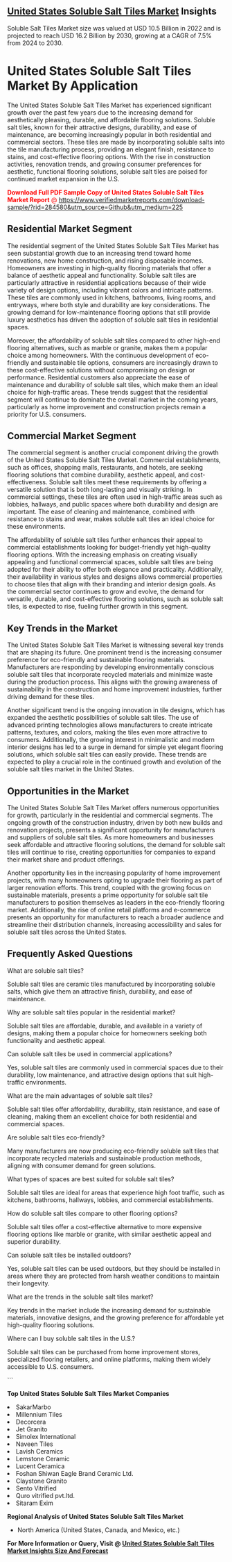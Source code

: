 <h2><a href="https://www.verifiedmarketreports.com/download-sample/?rid=284580&amp;utm_source=Github&amp;utm_medium=225" target="_blank">United States Soluble Salt Tiles Market</a> Insights</h2><p>Soluble Salt Tiles Market size was valued at USD 10.5 Billion in 2022 and is projected to reach USD 16.2 Billion by 2030, growing at a CAGR of 7.5% from 2024 to 2030.</p><p> <h1>United States Soluble Salt Tiles Market By Application</h1> <p>The United States Soluble Salt Tiles Market has experienced significant growth over the past few years due to the increasing demand for aesthetically pleasing, durable, and affordable flooring solutions. Soluble salt tiles, known for their attractive designs, durability, and ease of maintenance, are becoming increasingly popular in both residential and commercial sectors. These tiles are made by incorporating soluble salts into the tile manufacturing process, providing an elegant finish, resistance to stains, and cost-effective flooring options. With the rise in construction activities, renovation trends, and growing consumer preferences for aesthetic, functional flooring solutions, soluble salt tiles are poised for continued market expansion in the U.S.</p> <p><p><span class=""><span style="color: #ff0000;"><strong>Download Full PDF Sample Copy of United States Soluble Salt Tiles Market Report</strong> @ </span><a href="https://www.verifiedmarketreports.com/download-sample/?rid=284580&amp;utm_source=Github&amp;utm_medium=225" target="_blank">https://www.verifiedmarketreports.com/download-sample/?rid=284580&amp;utm_source=Github&amp;utm_medium=225</a></span></p></p> <h2>Residential Market Segment</h2> <p>The residential segment of the United States Soluble Salt Tiles Market has seen substantial growth due to an increasing trend toward home renovations, new home construction, and rising disposable incomes. Homeowners are investing in high-quality flooring materials that offer a balance of aesthetic appeal and functionality. Soluble salt tiles are particularly attractive in residential applications because of their wide variety of design options, including vibrant colors and intricate patterns. These tiles are commonly used in kitchens, bathrooms, living rooms, and entryways, where both style and durability are key considerations. The growing demand for low-maintenance flooring options that still provide luxury aesthetics has driven the adoption of soluble salt tiles in residential spaces. <p>Moreover, the affordability of soluble salt tiles compared to other high-end flooring alternatives, such as marble or granite, makes them a popular choice among homeowners. With the continuous development of eco-friendly and sustainable tile options, consumers are increasingly drawn to these cost-effective solutions without compromising on design or performance. Residential customers also appreciate the ease of maintenance and durability of soluble salt tiles, which make them an ideal choice for high-traffic areas. These trends suggest that the residential segment will continue to dominate the overall market in the coming years, particularly as home improvement and construction projects remain a priority for U.S. consumers.</p> <h2>Commercial Market Segment</h2> <p>The commercial segment is another crucial component driving the growth of the United States Soluble Salt Tiles Market. Commercial establishments, such as offices, shopping malls, restaurants, and hotels, are seeking flooring solutions that combine durability, aesthetic appeal, and cost-effectiveness. Soluble salt tiles meet these requirements by offering a versatile solution that is both long-lasting and visually striking. In commercial settings, these tiles are often used in high-traffic areas such as lobbies, hallways, and public spaces where both durability and design are important. The ease of cleaning and maintenance, combined with resistance to stains and wear, makes soluble salt tiles an ideal choice for these environments. <p>The affordability of soluble salt tiles further enhances their appeal to commercial establishments looking for budget-friendly yet high-quality flooring options. With the increasing emphasis on creating visually appealing and functional commercial spaces, soluble salt tiles are being adopted for their ability to offer both elegance and practicality. Additionally, their availability in various styles and designs allows commercial properties to choose tiles that align with their branding and interior design goals. As the commercial sector continues to grow and evolve, the demand for versatile, durable, and cost-effective flooring solutions, such as soluble salt tiles, is expected to rise, fueling further growth in this segment.</p> <h2>Key Trends in the Market</h2> <p>The United States Soluble Salt Tiles Market is witnessing several key trends that are shaping its future. One prominent trend is the increasing consumer preference for eco-friendly and sustainable flooring materials. Manufacturers are responding by developing environmentally conscious soluble salt tiles that incorporate recycled materials and minimize waste during the production process. This aligns with the growing awareness of sustainability in the construction and home improvement industries, further driving demand for these tiles.</p> <p>Another significant trend is the ongoing innovation in tile designs, which has expanded the aesthetic possibilities of soluble salt tiles. The use of advanced printing technologies allows manufacturers to create intricate patterns, textures, and colors, making the tiles even more attractive to consumers. Additionally, the growing interest in minimalistic and modern interior designs has led to a surge in demand for simple yet elegant flooring solutions, which soluble salt tiles can easily provide. These trends are expected to play a crucial role in the continued growth and evolution of the soluble salt tiles market in the United States.</p> <h2>Opportunities in the Market</h2> <p>The United States Soluble Salt Tiles Market offers numerous opportunities for growth, particularly in the residential and commercial segments. The ongoing growth of the construction industry, driven by both new builds and renovation projects, presents a significant opportunity for manufacturers and suppliers of soluble salt tiles. As more homeowners and businesses seek affordable and attractive flooring solutions, the demand for soluble salt tiles will continue to rise, creating opportunities for companies to expand their market share and product offerings.</p> <p>Another opportunity lies in the increasing popularity of home improvement projects, with many homeowners opting to upgrade their flooring as part of larger renovation efforts. This trend, coupled with the growing focus on sustainable materials, presents a prime opportunity for soluble salt tile manufacturers to position themselves as leaders in the eco-friendly flooring market. Additionally, the rise of online retail platforms and e-commerce presents an opportunity for manufacturers to reach a broader audience and streamline their distribution channels, increasing accessibility and sales for soluble salt tiles across the United States.</p> <h2>Frequently Asked Questions</h2> <p>What are soluble salt tiles?</p> <p>Soluble salt tiles are ceramic tiles manufactured by incorporating soluble salts, which give them an attractive finish, durability, and ease of maintenance.</p> <p>Why are soluble salt tiles popular in the residential market?</p> <p>Soluble salt tiles are affordable, durable, and available in a variety of designs, making them a popular choice for homeowners seeking both functionality and aesthetic appeal.</p> <p>Can soluble salt tiles be used in commercial applications?</p> <p>Yes, soluble salt tiles are commonly used in commercial spaces due to their durability, low maintenance, and attractive design options that suit high-traffic environments.</p> <p>What are the main advantages of soluble salt tiles?</p> <p>Soluble salt tiles offer affordability, durability, stain resistance, and ease of cleaning, making them an excellent choice for both residential and commercial spaces.</p> <p>Are soluble salt tiles eco-friendly?</p> <p>Many manufacturers are now producing eco-friendly soluble salt tiles that incorporate recycled materials and sustainable production methods, aligning with consumer demand for green solutions.</p> <p>What types of spaces are best suited for soluble salt tiles?</p> <p>Soluble salt tiles are ideal for areas that experience high foot traffic, such as kitchens, bathrooms, hallways, lobbies, and commercial establishments.</p> <p>How do soluble salt tiles compare to other flooring options?</p> <p>Soluble salt tiles offer a cost-effective alternative to more expensive flooring options like marble or granite, with similar aesthetic appeal and superior durability.</p> <p>Can soluble salt tiles be installed outdoors?</p> <p>Yes, soluble salt tiles can be used outdoors, but they should be installed in areas where they are protected from harsh weather conditions to maintain their longevity.</p> <p>What are the trends in the soluble salt tiles market?</p> <p>Key trends in the market include the increasing demand for sustainable materials, innovative designs, and the growing preference for affordable yet high-quality flooring solutions.</p> <p>Where can I buy soluble salt tiles in the U.S.?</p> <p>Soluble salt tiles can be purchased from home improvement stores, specialized flooring retailers, and online platforms, making them widely accessible to U.S. consumers.</p> ```</p><p><strong>Top United States Soluble Salt Tiles Market Companies</strong></p><div data-test-id=""><p><li>SakarMarbo</li><li> Millennium Tiles</li><li> Decorcera</li><li> Jet Granito</li><li> Simolex International</li><li> Naveen Tiles</li><li> Lavish Ceramics</li><li> Lemstone Ceramic</li><li> Lucent Ceramica</li><li> Foshan Shiwan Eagle Brand Ceramic Ltd.</li><li> Claystone Granito</li><li> Sento Vitrified</li><li> Quro vitrified pvt.ltd.</li><li> Sitaram Exim</li></p><div><strong>Regional Analysis of&nbsp;United States Soluble Salt Tiles Market</strong></div><ul><li dir="ltr"><p dir="ltr">North America&nbsp;(United States, Canada, and Mexico, etc.)</p></li></ul><p><strong>For More Information or Query, Visit @&nbsp;</strong><strong><a href="https://www.verifiedmarketreports.com/product/soluble-salt-tiles-market/?utm_source=Github&amp;utm_medium=225" target="_blank">United States Soluble Salt Tiles Market Insights Size And Forecast</a></strong></p></div>
